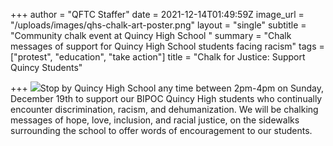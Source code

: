 +++
author = "QFTC Staffer"
date = 2021-12-14T01:49:59Z
image_url = "/uploads/images/qhs-chalk-art-poster.png"
layout = "single"
subtitle = "Community chalk event at Quincy High School "
summary = "Chalk messages of support for Quincy High School students facing racism"
tags = ["protest", "education", "take action"]
title = "Chalk for Justice: Support Quincy Students"

+++
![](/uploads/images/qhs-chalk-art-poster.png)Stop by Quincy High School any time between 2pm-4pm on Sunday, December 19th to support our BIPOC Quincy High students who continually encounter discrimination, racism, and dehumanization. We will be chalking messages of hope, love, inclusion, and racial justice, on the sidewalks surrounding the school to offer words of encouragement to our students.